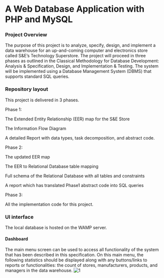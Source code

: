 # A Web Database Application with PHP and MySQL
### Project Overview
The purpose of this project is to analyze, specify, design, and implement a data warehouse for 
an up-and-coming computer and electronics store called S&E’s Technology Superstore. The 
project will proceed in three phases as outlined in the Classical Methodology for Database 
Development: Analysis & Specification, Design, and Implementation & Testing. The system 
will be implemented using a Database Management System (DBMS) that supports standard 
SQL queries. 
### Repository layout
This project is delivered in 3 phases.

Phase 1:

The Extended Entity Relationship (EER) map for the S&E Store

The Information Flow Diagram

A detailed Report with data types, task decomposition, and abstract code.

Phase 2:

The updated EER map

The EER to Relational Database table mapping

Full schema of the Relational Database with all tables and constraints

A report which has translated Phase1 abstract code into SQL queries

Phase 3: 

All the implementation code for this project.
### UI interface
The local database is hosted on the WAMP server.
#### Dashboard
The main menu screen  can be used to access all functionality of the system that has been described in this specification. On this main menu, the following
statistics should be displayed along with any buttons/links to reports or functionalities: the count of stores, manufacturers, products, and managers in the data warehouse.
![1](https://user-images.githubusercontent.com/50339450/168499085-b44c35c5-09cb-4b77-bd67-d9ea76af3ac6.png)
